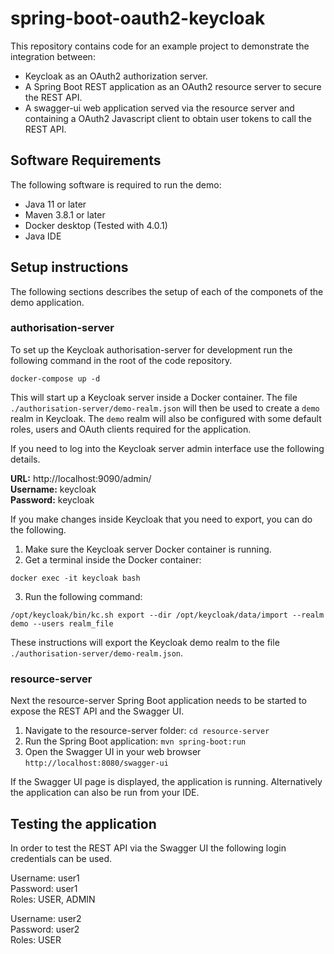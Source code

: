 # spring-boot-oauth2-keycloak
This repository contains code for an example project to demonstrate the integration between:
 - Keycloak as an OAuth2 authorization server.
 - A Spring Boot REST application as an OAuth2 resource server to secure the REST API.
 - A swagger-ui web application served via the resource server and containing a OAuth2 Javascript client to obtain user tokens to call the REST API.

## Software Requirements
The following software is required to run the demo:
 - Java 11 or later
 - Maven 3.8.1 or later
 - Docker desktop (Tested with 4.0.1)
 - Java IDE

## Setup instructions
The following sections describes the setup of each of the componets of the demo application.

### authorisation-server
To set up the Keycloak authorisation-server for development run the following command in the root of the code repository.
```
docker-compose up -d
```
This will start up a Keycloak server inside a Docker container. The file `./authorisation-server/demo-realm.json` will then be used to create a `demo` realm in Keycloak. The `demo` realm will also be configured with some default roles, users and OAuth clients required for the application.

If you need to log into the Keycloak server admin interface use the following details.

**URL:** http://localhost:9090/admin/  
**Username:** keycloak  
**Password:** keycloak

If you make changes inside Keycloak that you need to export, you can do the following.
1) Make sure the Keycloak server Docker container is running.
2) Get a terminal inside the Docker container:
```
docker exec -it keycloak bash
```
3) Run the following command:
```
/opt/keycloak/bin/kc.sh export --dir /opt/keycloak/data/import --realm demo --users realm_file
```
These instructions will export the Keycloak demo realm to the file `./authorisation-server/demo-realm.json`.

### resource-server
Next the resource-server Spring Boot application needs to be started to expose the REST API and the Swagger UI.
1) Navigate to the resource-server folder: `cd resource-server`
2) Run the Spring Boot application: `mvn spring-boot:run`
3) Open the Swagger UI in your web browser `http://localhost:8080/swagger-ui`

If the Swagger UI page is displayed, the application is running. Alternatively the application can also be run from your IDE.

## Testing the application
In order to test the REST API via the Swagger UI the following login credentials can be used.

Username: user1  
Password: user1  
Roles: USER, ADMIN

Username: user2  
Password: user2  
Roles: USER